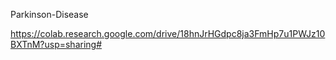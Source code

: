 Parkinson-Disease

https://colab.research.google.com/drive/18hnJrHGdpc8ja3FmHp7u1PWJz10BXTnM?usp=sharing# 
